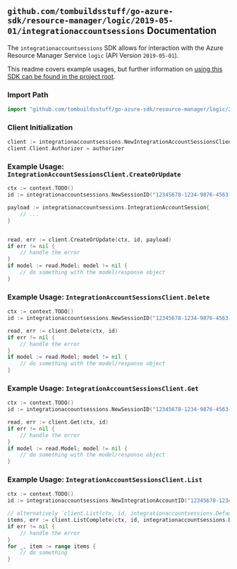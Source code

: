 
## `github.com/tombuildsstuff/go-azure-sdk/resource-manager/logic/2019-05-01/integrationaccountsessions` Documentation

The `integrationaccountsessions` SDK allows for interaction with the Azure Resource Manager Service `logic` (API Version `2019-05-01`).

This readme covers example usages, but further information on [using this SDK can be found in the project root](https://github.com/tombuildsstuff/go-azure-sdk/tree/main/docs).

### Import Path

```go
import "github.com/tombuildsstuff/go-azure-sdk/resource-manager/logic/2019-05-01/integrationaccountsessions"
```


### Client Initialization

```go
client := integrationaccountsessions.NewIntegrationAccountSessionsClientWithBaseURI("https://management.azure.com")
client.Client.Authorizer = authorizer
```


### Example Usage: `IntegrationAccountSessionsClient.CreateOrUpdate`

```go
ctx := context.TODO()
id := integrationaccountsessions.NewSessionID("12345678-1234-9876-4563-123456789012", "example-resource-group", "integrationAccountValue", "sessionValue")

payload := integrationaccountsessions.IntegrationAccountSession{
	// ...
}


read, err := client.CreateOrUpdate(ctx, id, payload)
if err != nil {
	// handle the error
}
if model := read.Model; model != nil {
	// do something with the model/response object
}
```


### Example Usage: `IntegrationAccountSessionsClient.Delete`

```go
ctx := context.TODO()
id := integrationaccountsessions.NewSessionID("12345678-1234-9876-4563-123456789012", "example-resource-group", "integrationAccountValue", "sessionValue")

read, err := client.Delete(ctx, id)
if err != nil {
	// handle the error
}
if model := read.Model; model != nil {
	// do something with the model/response object
}
```


### Example Usage: `IntegrationAccountSessionsClient.Get`

```go
ctx := context.TODO()
id := integrationaccountsessions.NewSessionID("12345678-1234-9876-4563-123456789012", "example-resource-group", "integrationAccountValue", "sessionValue")

read, err := client.Get(ctx, id)
if err != nil {
	// handle the error
}
if model := read.Model; model != nil {
	// do something with the model/response object
}
```


### Example Usage: `IntegrationAccountSessionsClient.List`

```go
ctx := context.TODO()
id := integrationaccountsessions.NewIntegrationAccountID("12345678-1234-9876-4563-123456789012", "example-resource-group", "integrationAccountValue")

// alternatively `client.List(ctx, id, integrationaccountsessions.DefaultListOperationOptions())` can be used to do batched pagination
items, err := client.ListComplete(ctx, id, integrationaccountsessions.DefaultListOperationOptions())
if err != nil {
	// handle the error
}
for _, item := range items {
	// do something
}
```
